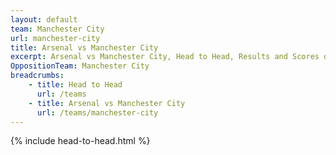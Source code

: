 ```yaml
---
layout: default
team: Manchester City
url: manchester-city
title: Arsenal vs Manchester City
excerpt: Arsenal vs Manchester City, Head to Head, Results and Scores on History of Arsenal Football Club
OppositionTeam: Manchester City
breadcrumbs:
    - title: Head to Head
      url: /teams
    - title: Arsenal vs Manchester City
      url: /teams/manchester-city
---
```


{% include head-to-head.html %}
